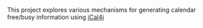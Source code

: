 This project explores various mechanisms for generating calendar free/busy information using [iCal4j](http://code.google.com/p/ical4j/)